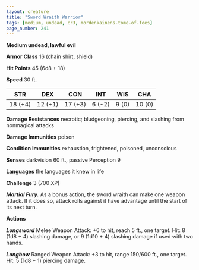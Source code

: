 ```yaml
---
layout: creature
title: "Sword Wraith Warrior"
tags: [medium, undead, cr3, mordenkainens-tome-of-foes]
page_number: 241
---
```


**Medium undead, lawful evil**

**Armor Class** 16 (chain shirt, shield)

**Hit Points** 45  (6d8 + 18)

**Speed** 30 ft.

|   STR   |   DEX   |   CON   |   INT   |   WIS   |   CHA   |
|:-------:|:-------:|:-------:|:-------:|:-------:|:-------:|
| 18 (+4) | 12 (+1) | 17 (+3) | 6 (-2) | 9 (0) | 10 (0) |

**Damage Resistances** necrotic; bludgeoning, piercing, and slashing from nonmagical attacks

**Damage Immunities** poison

**Condition Immunities** exhaustion, frightened, poisoned, unconscious

**Senses** darkvision 60 ft., passive Perception 9

**Languages** the languages it knew in life

**Challenge** 3 (700 XP)

***Martial Fury.*** As a bonus action, the sword wraith can make one weapon attack. If it does so, attack rolls against it have advantage until the start of its next turn.

**Actions**

***Longsword*** Melee Weapon Attack: +6 to hit, reach 5 ft., one target. Hit: 8 (1d8 + 4) slashing damage, or 9 (1d10 + 4) slashing damage if used with two hands.

***Longbow*** Ranged Weapon Attack: +3 to hit, range 150/600 ft., one target. Hit: 5 (1d8 + 1) piercing damage.